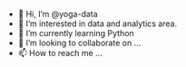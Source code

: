 - 👋 Hi, I’m @yoga-data
- 👀 I’m interested in data and analytics area.
- 🌱 I’m currently learning Python
- 💞️ I’m looking to collaborate on ...
- 📫 How to reach me ...

<!---
yoga-data/yoga-data is a ✨ special ✨ repository because its `README.md` (this file) appears on your GitHub profile.
You can click the Preview link to take a look at your changes.
--->
